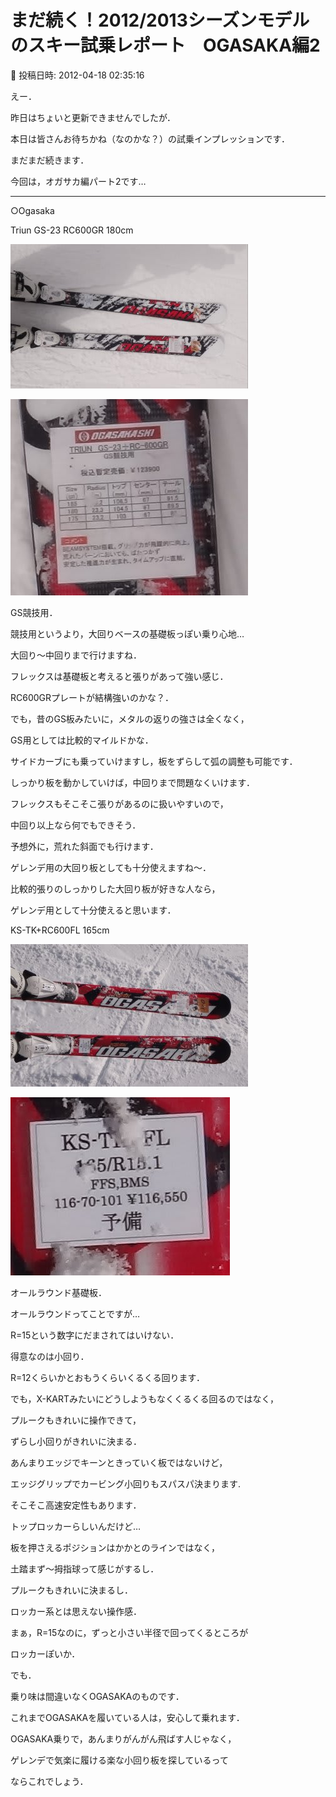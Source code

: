 # まだ続く！2012/2013シーズンモデルのスキー試乗レポート　OGASAKA編2

📅 投稿日時: 2012-04-18 02:35:16

えー．


昨日はちょいと更新できませんでしたが．





本日は皆さんお待ちかね（なのかな？）の試乗インプレッションです．


まだまだ続きます．





今回は，オガサカ編パート2です…


-----


○Ogasaka


[]()


Triun GS-23 RC600GR 180cm




![13339b0dc1851598509e2c63081e769b.jpg](images/13339b0dc1851598509e2c63081e769b.jpg)






![c6933f58b1ee4de5adb9f0eef14741ef.jpg](images/c6933f58b1ee4de5adb9f0eef14741ef.jpg)







GS競技用．


競技用というより，大回りベースの基礎板っぽい乗り心地…


大回り～中回りまで行けますね．


フレックスは基礎板と考えると張りがあって強い感じ．


RC600GRプレートが結構強いのかな？．


でも，昔のGS板みたいに，メタルの返りの強さは全くなく，


GS用としては比較的マイルドかな．


サイドカーブにも乗っていけますし，板をずらして弧の調整も可能です．


しっかり板を動かしていけば，中回りまで問題なくいけます．


フレックスもそこそこ張りがあるのに扱いやすいので，


中回り以上なら何でもできそう．


予想外に，荒れた斜面でも行けます．


ゲレンデ用の大回り板としても十分使えますね～．


比較的張りのしっかりした大回り板が好きな人なら，


ゲレンデ用として十分使えると思います．





[]()


KS-TK+RC600FL 165cm




![e43460c483b2c79a6a26123b742513f7.jpg](images/e43460c483b2c79a6a26123b742513f7.jpg)






![d7c48cea68c564625e44602080a68d4e.jpg](images/d7c48cea68c564625e44602080a68d4e.jpg)




オールラウンド基礎板．


オールラウンドってことですが…


R=15という数字にだまされてはいけない．


得意なのは小回り．


R=12くらいかとおもうくらいくるくる回ります．


でも，X-KARTみたいにどうしようもなくくるくる回るのではなく，


プルークもきれいに操作できて，


ずらし小回りがきれいに決まる．


あんまりエッジでキーンときっていく板ではないけど，


エッジグリップでカービング小回りもスパスパ決まります.


そこそこ高速安定性もあります．





トップロッカーらしいんだけど…


板を押さえるポジションはかかとのラインではなく，


土踏まず～拇指球って感じがするし．


プルークもきれいに決まるし．


ロッカー系とは思えない操作感．


まぁ，R=15なのに，ずっと小さい半径で回ってくるところが


ロッカーぽいか．


でも．


乗り味は間違いなくOGASAKAのものです．


これまでOGASAKAを履いている人は，安心して乗れます．


OGASAKA乗りで，あんまりがんがん飛ばす人じゃなく，


ゲレンデで気楽に履ける楽な小回り板を探しているって


ならこれでしょう．
